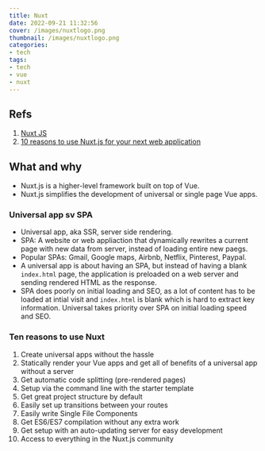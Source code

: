 ```yaml
---
title: Nuxt
date: 2022-09-21 11:32:56
cover: /images/nuxtlogo.png
thumbnail: /images/nuxtlogo.png
categories:
- tech
tags:
- tech
- vue
- nuxt
---
```


## Refs
1. [Nuxt JS](https://nuxtjs.org/)
2. [10 reasons to use Nuxt.js for your next web application](https://medium.com/vue-mastery/10-reasons-to-use-nuxt-js-for-your-next-web-application-522397c9366b#:~:text=It%20simplifies%20the%20development%20of,as%20a%20main%20project%20base.)
<!--more-->

## What and why
- Nuxt.js is a higher-level framework built on top of Vue.
- Nuxt.js simplifies the development of universal or single page Vue apps.

### Universal app sv SPA
- Universal app, aka SSR, server side rendering.
- SPA: A website or web appliaction that dynamically rewrites a current page with new data from server, instead of loading entire new paegs.
- Popular SPAs: Gmail, Google maps, Airbnb, Netflix, Pinterest, Paypal.
- A universal app is about having an SPA, but instead of having a blank `index.html` page, the application is preloaded on a web server and sending rendered HTML as the response.
- SPA does poorly on initial loading and SEO, as a lot of content has to be loaded at intial visit and `index.html` is blank which is hard to extract key information. Universal takes priority over SPA on initial loading speed and SEO.

### Ten reasons to use Nuxt
1. Create universal apps without the hassle
2. Statically render your Vue apps and get all of benefits of a universal app without a server
3. Get automatic code splitting (pre-rendered pages)
4. Setup via the command line with the starter template
5. Get great project structure by default
6. Easily set up transitions between your routes
7. Easily write Single File Components
8. Get ES6/ES7 compilation without any extra work
9. Get setup with an auto-updating server for easy development
10. Access to everything in the Nuxt.js community





